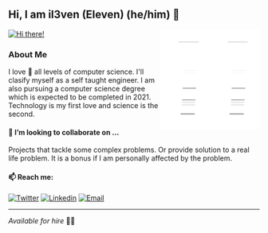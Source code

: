 ## Hi, I am il3ven (Eleven) (he/him) 👋
<a href="https://il3ven-readme-api.vercel.app/api/index">
  <img src="https://il3ven-readme-api.vercel.app/api/index" alt="Hi there!">
 </a>

<img align='right' src='https://raw.githubusercontent.com/il3ven/il3ven/master/assets/noise.gif' width='200"'>

### About Me
I love 🤍 all levels of computer science. I'll clasify myself as a self taught engineer. I am also pursuing a computer science degree which is expected to be completed in 2021. Technology is my first love and science is the second.

#### 👯 I’m looking to collaborate on ...
Projects that tackle some complex problems. Or provide solution to a real life problem. It is a bonus if I am personally affected by the problem.

#### 📫 Reach me:
[![Twitter](https://img.shields.io/twitter/url?color=1DA1F2&label=Follow&logo=twitter&style=flat-square&url=https%3A%2F%2Ftwitter.com%2Fil3ven)](https://twitter.com/il3ven) [![Linkedin](https://img.shields.io/twitter/url?color=2867B2&label=Connect&logo=linkedin&style=flat-square&url=https%3A%2F%2Ftwitter.com%2Fil3ven)](https://www.linkedin.com/in/vaibhav-chanana/)
[![Email](https://img.shields.io/twitter/url?label=Email&logo=gmail&logoColor=white&style=flat-square&url=https%3A%2F%2Ftwitter.com%2Fil3ven)](mailto:to.vc95@gmail.com)
___
*Available for hire* 👨‍💻

<!--
**il3ven/il3ven** is a ✨ _special_ ✨ repository because its `README.md` (this file) appears on your GitHub profile.

Here are some ideas to get you started:

- 🔭 I’m currently working on ...
- 🌱 I’m currently learning ...
- 👯 I’m looking to collaborate on ...
- 🤔 I’m looking for help with ...
- 💬 Ask me about ...
- 📫 How to reach me: ...
- 😄 Pronouns: ...
- ⚡ Fun fact: ...
-->
